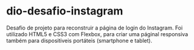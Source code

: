 # dio-desafio-instagram
Desafio de projeto para reconstruir a página de login do Instagram. Foi utilizado HTML5 e CSS3 com Flexbox, para criar uma páginal responsiva também para dispositiveis portáteis (smartphone e tablet).
